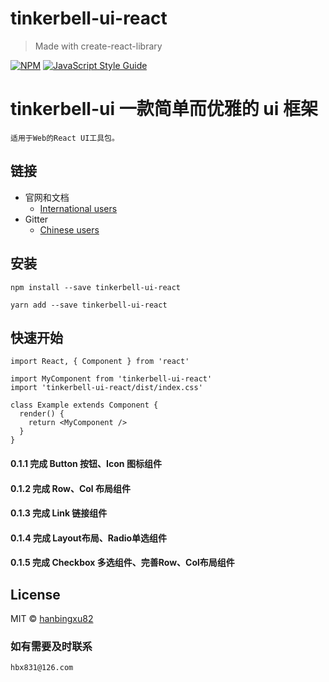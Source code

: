 <!--
 * @Author: your name
 * @Date: 2021-12-13 14:52:54
 * @LastEditTime: 2022-02-17 10:50:59
 * @LastEditors: Please set LastEditors
 * @Description: 打开koroFileHeader查看配置 进行设置: https://github.com/OBKoro1/koro1FileHeader/wiki/%E9%85%8D%E7%BD%AE
 * @FilePath: /hxreact/README.md
-->
# tinkerbell-ui-react

> Made with create-react-library

[![NPM](https://img.shields.io/npm/v/tinkerbell-ui-react.svg)](https://www.npmjs.com/package/tinkerbell-ui-react) [![JavaScript Style Guide](https://img.shields.io/badge/code_style-standard-brightgreen.svg)](https://standardjs.com)

# tinkerbell-ui 一款简单而优雅的 ui 框架


```
适用于Web的React UI工具包。
```
## 链接
- 官网和文档
  - [International users](http://tinkerbell.top)
- Gitter
  - [Chinese users](https://github.com/hanbingxu82/tinkerbell-ui-react)

## 安装
```shell
npm install --save tinkerbell-ui-react

yarn add --save tinkerbell-ui-react
```

## 快速开始

```tsx
import React, { Component } from 'react'

import MyComponent from 'tinkerbell-ui-react'
import 'tinkerbell-ui-react/dist/index.css'

class Example extends Component {
  render() {
    return <MyComponent />
  }
}
```

#### 0.1.1 完成 Button 按钮、Icon 图标组件

#### 0.1.2 完成 Row、Col 布局组件

#### 0.1.3 完成 Link 链接组件

#### 0.1.4 完成 Layout布局、Radio单选组件

#### 0.1.5 完成 Checkbox 多选组件、完善Row、Col布局组件

## License

MIT © [hanbingxu82](https://github.com/hanbingxu82)



### 如有需要及时联系

```
hbx831@126.com
```